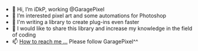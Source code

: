 - 👋 Hi, I’m iDkP, working @GaragePixel
- 👀 I’m interested pixel art and some automations for Photoshop
- 🌱 I'm writing a library to create plug-ins even faster
- 💞️ I would like to share this library and increase my knowledge in the field of coding
- 📫 [How to reach me ...](https://www.facebook.com/GaragePixelOfficial/) Please follow GaragePixel^^

<!---
GaragePixel/GaragePixel is a ✨ special ✨ repository because its `README.md` (this file) appears on your GitHub profile.
You can click the Preview link to take a look at your changes.
--->
